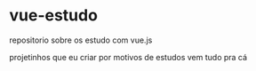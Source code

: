 # vue-estudo
repositorio sobre os estudo com vue.js

projetinhos que eu criar por motivos de estudos vem tudo pra cá
